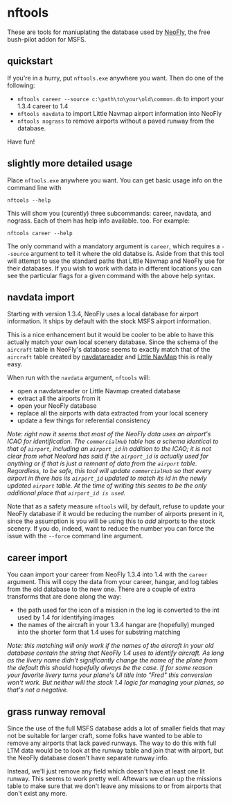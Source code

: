 # nftools

These are tools for maniuplating the database used by [NeoFly](https://maugiroe.wixsite.com/neofly), the free bush-pilot addon for MSFS.

## quickstart

If you're in a hurry, put `nftools.exe` anywhere you want.  Then do one of the following:

* `nftools career --source c:\path\to\your\old\common.db` to import your 1.3.4 career to 1.4
* `nftools navdata` to import Little Navmap airport information into NeoFly
* `nftools nograss` to remove airports without a paved runway from the database.

Have fun!

## slightly more detailed usage

Place `nftools.exe` anywhere you want.  You can get basic usage info on the command line with

    nftools --help

This will show you (curently) three subcommands: career, navdata, and nograss.  Each of them has help info available. too.  For example:

    nftools career --help

The only command with a mandatory argument is `career`, which requires a `--source` argument to tell it where the old databse is.   Aside from that this tool will attempt to use the standard paths that Little Navmap and NeoFly use for their databases.  If you wish to work with data in different locations you can see the particular flags for a given command with the above help syntax.

## navdata import

Starting with version 1.3.4, NeoFly uses a local database for airport information.  It ships by default with the stock MSFS airport information.

This is a nice enhancement but it would be cooler to be able to have this actually match your own local scenery database.  Since the schema of the `aircraft` table in NeoFly's database seems to exactly match that of the `aircraft` table created by [navdatareader](https://github.com/albar965/navdatareader/wiki) and [Little NavMap](https://albar965.github.io/littlenavmap.html) this is really easy.

When run with the `navdata` argument, `nftools` will:

* open a navdatareader or Little Navmap created database 
* extract all the airports from it
* open your NeoFly database
* replace all the airports with data extracted from your local scenery
* update a few things for referential consistency

*Note:  right now it seems that most of the NeoFly data uses an airport's ICAO for identification.  The `commercialHub` table has a schema identical to that of `airport`, including an `airport_id` in addition to the ICAO; it is not clear from what Neolord has said if the `airport_id` is actually used for anything or if that is just a remnant of data from the `airport` table.  Regardless, to be safe, this tool will update `commercialHub` so that every airport in there has its `airport_id` updated to match its id in the newly updated `airport` table.  At the time of writing this seems to be the only additional place that `airport_id is used`.*

Note that as a safety measure `nftools` will, by default, refuse to update your NeoFly database if it would be reducing the number of airports present in it, since the assumption is you will be using this to _add_ airports to the stock scenery.  If you do, indeed, want to reduce the number you can force the issue with the `--force` command line argument.

## career import

You caan import your career from NeoFly 1.3.4 into 1.4 with the `career` argument.  This will copy the data from your career, hangar, and log tables from the old database to the new one.  There are a couple of extra transforms that are done along the way:

* the path used for the icon of a mission in the log is converted to the int used by 1.4 for identifying images
* the names of the aircraft in your 1.3.4 hangar are (hopefully) munged into the shorter form that 1.4 uses for substring matching

*Note:  this matching will only work if the names of the aircraft in your old database contain the string that NeoFly 1.4 uses to identify aircraft.  As long as the livery name didn't significantly change the name of the plane from the default this should hopefully always be the case.  If for some reason your favorite livery turns your plane's UI title into "Fred" this conversion won't work.  But neither will the stock 1.4 logic for managing your planes, so that's not a negative.*

## grass runway removal

Since the use of the full MSFS database adds a lot of smaller fields that may not be suitable for larger craft, some folks have wanted to be able to remove any airports that lack paved runways.  The way to do this with full LTM data would be to look at the runway table and join that with airport, but the NeoFly database dosen't have separate runway info.

Instead, we'll just remove any field which doesn't have at least one lit runway.  This seems to work pretty well.  Aftewars we clean up the missions table to make sure that we don't leave any missions to or from airports that don't exist any more.